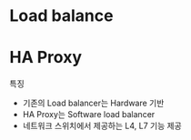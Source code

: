 # Load balance



# HA Proxy

특징
- 기존의 Load balancer는 Hardware 기반
- HA Proxy는 Software load balancer
- 네트워크 스위치에서 제공하는 L4, L7 기능 제공
